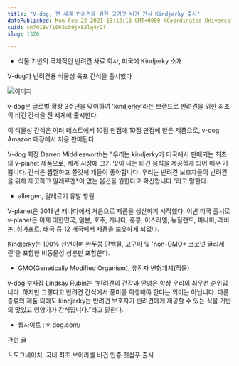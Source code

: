 ```yaml
---
title: "V-dog, 전 세계 반려견을 위한 고기맛 비건 간식 Kindjerky 출시"
datePublished: Mon Feb 22 2021 18:12:18 GMT+0000 (Coordinated Universal Time)
cuid: cm7018vfi003c09jx82lq4r2f
slug: 1326

---
```



- 식물 기반의 국제적인 반려견 사료 회사, 미국에 Kindjerky 소개

V-dog가 반려견용 식물성 육포 간식을 출시했다

![이미지](https://cdn.hashnode.com/res/hashnode/image/upload/v1739251178874/f8a7169e-dbe3-4566-8e76-2e85f9ee2f8b.jpeg)

v-dog은 글로벌 확장 3주년을 맞이하여 'kindjerky'라는 브랜드로 반려견을 위한 최초의 비건 간식을 전 세계에 출시한다.

이 식물성 간식은 여러 테스트에서 10점 만점에 10점 만점에 받은 제품으로, v-dog Amazon 매장에서 처음 판매된다.

V-dog 회장 Darren Middlesworth는 "우리는 kindjerky가 미국에서 판매되는 최초의 v-planet 제품으로, 세계 시장에 고기 맛이 나는 비건 음식을 제공하게 되어 매우 기쁩니다. 간식은 짭짤하고 쫄깃해 개들이 좋아합니다. 우리는 반려견 보호자들이 반려견을 위해 깨끗하고 알레르겐*이 없는 옵션을 원한다고 확신합니다."라고 말한다.

* allergen, 알레르기 유발 항원

V-planet은 2018년 캐나다에서 처음으로 제품을 생산하기 시작했다. 이번 미국 출시로 v-planet은 이제 대한민국, 일본, 호주, 캐나다, 홍콩, 이스라엘, 뉴질랜드, 파나마, 레바논, 싱가포르, 태국 등 12 개국에서 제품을 보유하게 되었다.

Kindjerky는 100% 천연이며 완두콩 단백질, 고구마 및 'non-GMO* 코코넛 글리세린'을 포함한 비동물성 성분만 포함한다.

* GMO(Genetically Modified Organism), 유전자 변형개체(작물)

v-dog 부사장 Lindsay Rubin는 "반려견의 건강과 안녕은 항상 우리의 최우선 순위입니다. 하지만 그렇다고 반려견 간식에서 풍미를 희생해야 한다는 의미는 아닙니다. 다른 종류의 제품 외에도 kindjerky는 반려견 보호자가 반려견에게 제공할 수 있는 식물 기반의 맛있고 영양가가 간식입니다."라고 말한다.

- 웹사이트 : v-dog.com/

관련 글

└ 도그네이처, 국내 최초 브이라벨 비건 인증 펫샴푸 출시